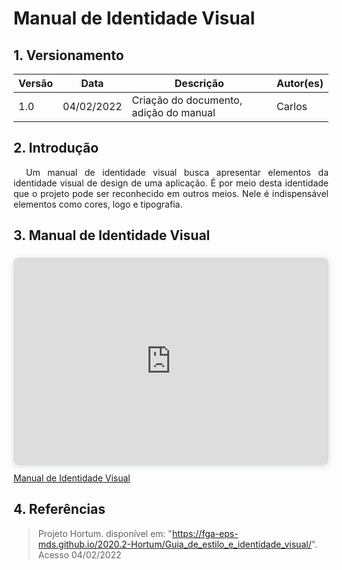 # Manual de Identidade Visual

## 1. Versionamento
Versão|Data|Descrição|Autor(es)
------|----|---------|--------
1.0   | 04/02/2022 | Criação do documento, adição do manual| Carlos

## 2. Introdução
<p style="text-align: justify; text-indent: 20px"> Um manual de identidade visual busca apresentar elementos da identidade visual de design de uma aplicação. É por meio desta identidade que o projeto pode ser reconhecido em outros meios. Nele é indispensável elementos como cores, logo e tipografia.
</p>


## 3. Manual de Identidade Visual

<div style="position: relative; width: 100%; height: 0; padding-top: 56.2500%;
 padding-bottom: 48px; box-shadow: 0 2px 8px 0 rgba(63,69,81,0.16); margin-top: 1.6em; margin-bottom: 0.9em; overflow: hidden;
 border-radius: 8px; will-change: transform;">
  <iframe loading="lazy" style="position: absolute; width: 100%; height: 100%; top: 0; left: 0; border: none; padding: 0;margin: 0;"
    src="https:&#x2F;&#x2F;www.canva.com&#x2F;design&#x2F;DAE3a2lLaqA&#x2F;view?embed" allowfullscreen="allowfullscreen" allow="fullscreen">
  </iframe>
</div>
<a href="https:&#x2F;&#x2F;www.canva.com&#x2F;design&#x2F;DAE3a2lLaqA&#x2F;view?utm_content=DAE3a2lLaqA&amp;utm_campaign=designshare&amp;utm_medium=embeds&amp;utm_source=link" target="_blank" rel="noopener">Manual de Identidade Visual</a>

## 4. Referências
> Projeto Hortum. disponível em: "https://fga-eps-mds.github.io/2020.2-Hortum/Guia_de_estilo_e_identidade_visual/". Acesso 04/02/2022
